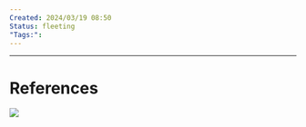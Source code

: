 ```yaml
---
Created: 2024/03/19 08:50
Status: fleeting
"Tags:":
---
```


---
# References
![](https://www.youtube.com/watch?v=wthQmNXDRr4&list=PLmwaCUBw5TkIrGOm_CqB8MDqyrkhJmSse&index=14)